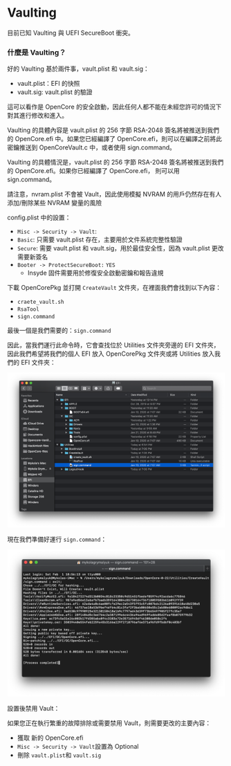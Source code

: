 # Vaulting

目前已知 Vaulting 與 UEFI SecureBoot 衝突。

### 什麼是 Vaulting？

好的 Vaulting 基於兩件事，vault.plist 和 vault.sig：

* vault.plist：EFI 的快照
* vault.sig: vault.plist 的驗證

這可以看作是 OpenCore 的安全啟動，因此任何人都不能在未經您許可的情況下對其進行修改和進入。

Vaulting 的具體內容是 vault.plist 的 256 字節 RSA-2048 簽名將被推送到我們的 OpenCore.efi 中。如果您已經編譯了 OpenCore.efi，則可以在編譯之前將此密鑰推送到 OpenCoreVault.c 中，或者使用 sign.command。

Vaulting 的具體情況是，vault.plist 的 256 字節 RSA-2048 簽名將被推送到我們的 OpenCore.efi。如果你已經編譯了 OpenCore.efi， 則可以用 sign.command。

請注意，nvram.plist 不會被 Vault，因此使用模擬 NVRAM 的用戶仍然存在有人添加/刪除某些 NVRAM 變量的風險

config.plist 中的設置：

*  `Misc -> Security -> Vault`:
  * `Basic`: 只需要 vault.plist 存在，主要用於文件系統完整性驗證
  * `Secure`: 需要 vault.plist 和 vault.sig，用於最佳安全性，因為 vault.plist 更改需要新簽名
* `Booter -> ProtectSecureBoot:` `YES`
  * Insyde 固件需要用於修復安全啟動密鑰和報告違規

下載 OpenCorePkg 並打開 `CreateVault` 文件夾，在裡面我們會找到以下內容：

* `craete_vault.sh`
* `RsaTool`
* `sign.command`

最後一個是我們需要的：`sign.command`

因此，當我們運行此命令時，它會查找位於 Utilities 文件夾旁邊的 EFI 文件夾，因此我們希望將我們的個人 EFI 放入 OpenCorePkg 文件夾或將 Utilities 放入我們的 EFI 文件夾：

![](../.gitbook/assets/sign.194f5ee7.png)

現在我們準備好運行 `sign.command`：

![](../.gitbook/assets/sign-demo.1f95ff8c.png)

設置後禁用 Vault：

如果您正在執行繁重的故障排除或需要禁用 Vault，則需要更改的主要內容：

* 獲取 新的 OpenCore.efi
* `Misc -> Security -> Vault`設置為 Optional
* 刪除 `vault.plist`和 `vault.sig`

